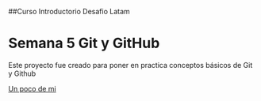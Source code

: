 ##Curso Introductorio Desafio Latam
# Semana 5 Git y GitHub

Este proyecto fue creado para poner en practica conceptos básicos de Git y Github

<a href="https://lissleal.github.io/fdsw-github/">Un poco de mi</a>


